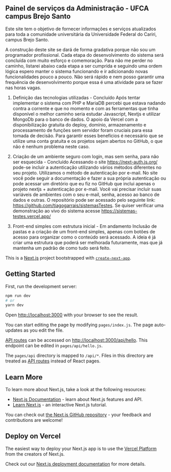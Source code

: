 ## Painel de serviços da Administração - UFCA campus Brejo Santo

Este site tem o objetivo de fornecer informações e serviços atualizados para toda a comunidade universitária da Universidade Federal do Cariri, campus Brejo Santo.

A construção deste site se dará de forma gradativa porque não sou um programador profissional. Cada etapa do desenvolvimento do sistema será concluída com muito esforço e comemoração. Para não me perder no caminho, listarei abaixo cada etapa a ser cumprida e seguindo uma ordem lógica espero manter o sistema funcionando e ir adicionando novas funcionalidades pouco a pouco. Não será rápido e nem posso garantir uma frequência de desenvolvimento porque essa é uma atividade para se fazer nas horas vagas.

1. Definição das tecnologias utilizadas - Concluído
Após tentar implementar o sistema com PHP e MariaDB percebi que estava nadando contra a corrente e que no momento e com as ferramentas que tinha disponível o melhor caminho seria estudar Javascript, Nextjs e utilizar MongoDb para o banco de dados. O apoio da Vercel com a disponibilização gratuita do deploy, domínio, armazenamento e processamento de funções sem servidor foram cruciais para essa tomada de decisão. Para garantir esses benefícios é necessário que se utilize uma conta gratuita e os projetos sejam abertos no GitHub, o que não é nenhum problema neste caso.

2. Criação de um ambiente seguro com login, mas sem senha, para não ser esquecida - Concluído
Acessando o site https://next-auth.js.org/ pode-se incluir a autenticação utilizando vários métodos diferentes no seu projeto. Utilizamos o método de autenticação por e-mail. No site você pode seguir a documentação e fazer a sua própria autenticação ou pode acessar um diretório que eu fiz no GitHub que inclui apenas o projeto nextjs + autenticação por e-mail. Você vai precisar incluir suas variáveis de ambientes com o seu e-mail, senha, acesso ao banco de dados e outras. O repositório pode ser acessado pelo seguinte link: https://github.com/tiagogarrais/sistemasTestes. Se quiser verificar uma demonstração ao vivo do sistema acesse https://sistemas-testes.vercel.app/

3. Front-end simples com estrutura inicial - Em andamento 
Inclusão de pastas e a criação de um front-end simples, apenas com botões de acesso para organizar como o conteúdo será acessado. A ideia é já criar uma estrutura que poderá ser melhorada futuramente, mas que já mantenha um padrão de como tudo será feito.




This is a [Next.js](https://nextjs.org/) project bootstrapped with [`create-next-app`](https://github.com/vercel/next.js/tree/canary/packages/create-next-app).

## Getting Started

First, run the development server:

```bash
npm run dev
# or
yarn dev
```

Open [http://localhost:3000](http://localhost:3000) with your browser to see the result.

You can start editing the page by modifying `pages/index.js`. The page auto-updates as you edit the file.

[API routes](https://nextjs.org/docs/api-routes/introduction) can be accessed on [http://localhost:3000/api/hello](http://localhost:3000/api/hello). This endpoint can be edited in `pages/api/hello.js`.

The `pages/api` directory is mapped to `/api/*`. Files in this directory are treated as [API routes](https://nextjs.org/docs/api-routes/introduction) instead of React pages.

## Learn More

To learn more about Next.js, take a look at the following resources:

- [Next.js Documentation](https://nextjs.org/docs) - learn about Next.js features and API.
- [Learn Next.js](https://nextjs.org/learn) - an interactive Next.js tutorial.

You can check out [the Next.js GitHub repository](https://github.com/vercel/next.js/) - your feedback and contributions are welcome!

## Deploy on Vercel

The easiest way to deploy your Next.js app is to use the [Vercel Platform](https://vercel.com/new?utm_medium=default-template&filter=next.js&utm_source=create-next-app&utm_campaign=create-next-app-readme) from the creators of Next.js.

Check out our [Next.js deployment documentation](https://nextjs.org/docs/deployment) for more details.
